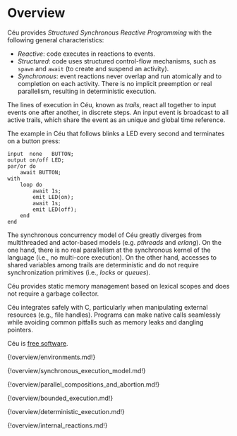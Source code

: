# Overview

Céu provides *Structured Synchronous Reactive Programming* with the following
general characteristics:

- *Reactive*:    code executes in reactions to events.
- *Structured*:  code uses structured control-flow mechanisms, such as `spawn`
                 and `await` (to create and suspend an activity).
- *Synchronous*: event reactions never overlap and run atomically and to
                 completion on each activity.
                 There is no implicit preemption or real parallelism, resulting
                 in deterministic execution.

<!--
- Event Handling:
    - An `await` statement to suspend a line of execution and wait for an input
      event from the environment.
    - An `emit` statement to signal an output event back to the environment.
- Concurrency:
    - A set of parallel constructs to compose concurrent lines of execution.
-->

The lines of execution in Céu, known as *trails*, react all together to input
events one after another, in discrete steps.
An input event is broadcast to all active trails, which share the event as an
unique and global time reference.

The example in Céu that follows blinks a LED every second and terminates on a
button press:

```ceu
input  none   BUTTON;
output on/off LED;
par/or do
    await BUTTON;
with
    loop do
        await 1s;
        emit LED(on);
        await 1s;
        emit LED(off);
    end
end
```

The synchronous concurrency model of Céu greatly diverges from multithreaded
and actor-based models (e.g. *pthreads* and *erlang*).
On the one hand, there is no real parallelism at the synchronous kernel of the
language (i.e., no multi-core execution).
On the other hand, accesses to shared variables among trails are deterministic
and do not require synchronization primitives (i.e., *locks* or
*queues*).

Céu provides static memory management based on lexical scopes and does not
require a garbage collector.

Céu integrates safely with C, particularly when manipulating external resources
(e.g., file handles).
Programs can make native calls seamlessly while avoiding common pitfalls such
as memory leaks and dangling pointers.

Céu is [free software](../license/#license).

{!overview/environments.md!}

{!overview/synchronous_execution_model.md!}

{!overview/parallel_compositions_and_abortion.md!}

{!overview/bounded_execution.md!}

{!overview/deterministic_execution.md!}

{!overview/internal_reactions.md!}
